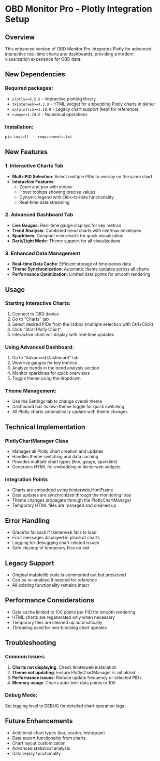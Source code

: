 # OBD Monitor Pro - Plotly Integration Setup

## Overview
This enhanced version of OBD Monitor Pro integrates Plotly for advanced, interactive real-time charts and dashboards, providing a modern visualization experience for OBD data.

## New Dependencies

### Required packages:
- `plotly>=6.2.0` - Interactive plotting library
- `tkinterweb>=4.3.0` - HTML widget for embedding Plotly charts in tkinter
- `matplotlib>=3.10.0` - Legacy chart support (kept for reference)
- `numpy>=1.24.0` - Numerical operations

### Installation:
```bash
pip install -r requirements.txt
```

## New Features

### 1. Interactive Charts Tab
- **Multi-PID Selection**: Select multiple PIDs to overlay on the same chart
- **Interactive Features**: 
  - Zoom and pan with mouse
  - Hover tooltips showing precise values
  - Dynamic legend with click-to-hide functionality
  - Real-time data streaming

### 2. Advanced Dashboard Tab
- **Live Gauges**: Real-time gauge displays for key metrics
- **Trend Analysis**: Combined trend charts with min/max envelopes
- **Sparklines**: Compact mini-charts for quick visualization
- **Dark/Light Mode**: Theme support for all visualizations

### 3. Enhanced Data Management
- **Real-time Data Cache**: Efficient storage of time-series data
- **Theme Synchronization**: Automatic theme updates across all charts
- **Performance Optimization**: Limited data points for smooth rendering

## Usage

### Starting Interactive Charts:
1. Connect to OBD device
2. Go to "Charts" tab
3. Select desired PIDs from the listbox (multiple selection with Ctrl+Click)
4. Click "Start Plotly Chart"
5. Interactive chart will display with real-time updates

### Using Advanced Dashboard:
1. Go to "Advanced Dashboard" tab
2. View live gauges for key metrics
3. Analyze trends in the trend analysis section
4. Monitor sparklines for quick overviews
5. Toggle theme using the dropdown

### Theme Management:
- Use the Settings tab to change overall theme
- Dashboard has its own theme toggle for quick switching
- All Plotly charts automatically update with theme changes

## Technical Implementation

### PlotlyChartManager Class
- Manages all Plotly chart creation and updates
- Handles theme switching and data caching
- Provides multiple chart types (line, gauge, sparkline)
- Generates HTML for embedding in tkinterweb widgets

### Integration Points
- Charts are embedded using tkinterweb.HtmlFrame
- Data updates are synchronized through the monitoring loop
- Theme changes propagate through the PlotlyChartManager
- Temporary HTML files are managed and cleaned up

## Error Handling
- Graceful fallback if tkinterweb fails to load
- Error messages displayed in place of charts
- Logging for debugging chart-related issues
- Safe cleanup of temporary files on exit

## Legacy Support
- Original matplotlib code is commented out but preserved
- Can be re-enabled if needed for reference
- All existing functionality remains intact

## Performance Considerations
- Data cache limited to 100 points per PID for smooth rendering
- HTML charts are regenerated only when necessary
- Temporary files are cleaned up automatically
- Threading used for non-blocking chart updates

## Troubleshooting

### Common Issues:
1. **Charts not displaying**: Check tkinterweb installation
2. **Theme not updating**: Ensure PlotlyChartManager is initialized
3. **Performance issues**: Reduce update frequency or selected PIDs
4. **Memory usage**: Charts auto-limit data points to 100

### Debug Mode:
Set logging level to DEBUG for detailed chart operation logs.

## Future Enhancements
- Additional chart types (bar, scatter, histogram)
- Data export functionality from charts
- Chart layout customization
- Advanced statistical analysis
- Data replay functionality